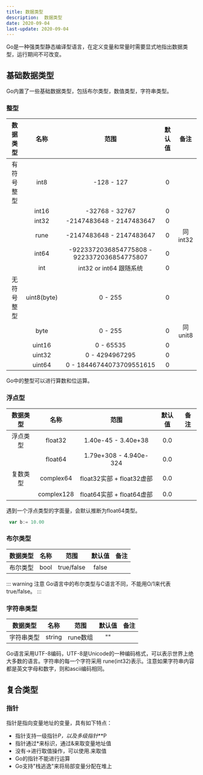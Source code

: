 ```yaml
---
title: 数据类型
description:  数据类型
date: 2020-09-04
last-update: 2020-09-04
---
```


Go是一种强类型静态编译型语言，在定义变量和常量时需要显式地指出数据类型，运行期间不可改变。

## 基础数据类型

Go内置了一些基础数据类型，包括布尔类型，数值类型，字符串类型。

### 整型
|数据类型|名称|范围|默认值|备注|
|:--:|:--:|:--:|:--:|:--:|
|有符号整型|int8|-128 - 127|0|
||int16|-32768 - 32767|0|
||int32|-2147483648 - 2147483647|0||
||rune|-2147483648 - 2147483647|0|同int32|
||int64|-9223372036854775808 - 9223372036854775807|0|
||int|int32 or int64 跟随系统|0|
|无符号整型|uint8(byte)|0 - 255|0|
||byte|0 - 255|0|同unit8|
||uint16|0 - 65535|0|
||uint32|0 - 4294967295|0|
||uint64|0 - 18446744073709551615|0|

Go中的整型可以进行算数和位运算。

### 浮点型
|数据类型|名称|范围|默认值|备注|
|:--:|:--:|:--:|:--:|:--:|
|浮点类型|float32|1.40e-45  -  3.40e+38|0.0|
||float64|1.79e+308  -  4.940e-324|0.0|
|复数类型|complex64|float32实部 + float32虚部|0.0|
||complex128|float64实部 + float64虚部|0.0|

遇到一个浮点类型的字面量，会默认推断为float64类型。

```Go
 var b:= 10.00
```

### 布尔类型
|数据类型|名称|范围|默认值|备注|
|:--:|:--:|:--:|:--:|:--:|
|布尔类型|bool| true/false|false|

::: warning 注意
Go语言中的布尔类型与C语言不同，不能用O/1来代表true/false。
:::

### 字符串类型

|数据类型|名称|范围|默认值|备注|
|:--:|:--:|:--:|:--:|:--:|
|字符串类型|string|rune数组|""|

Go语言采用UTF-8编码，UTF-8是Unicode的一种编码格式，可以表示世界上绝大多数的语言。字符串的每一个字符采用
rune(int32)表示。注意如果字符串内容都是英文字母和数字，则和ascii编码相同。

## 复合类型

### 指针
指针是指向变量地址的变量，具有如下特点：
- 指针支持一级指针*P，以及多级指针***P
- 指针通过*来标识，通过&来取变量地址值
- 没有->进行取值操作，可以使用.来取值
- Go的指针不能进行运算
- Go支持"栈逃逸"来将局部变量分配在堆上

### 


                      




